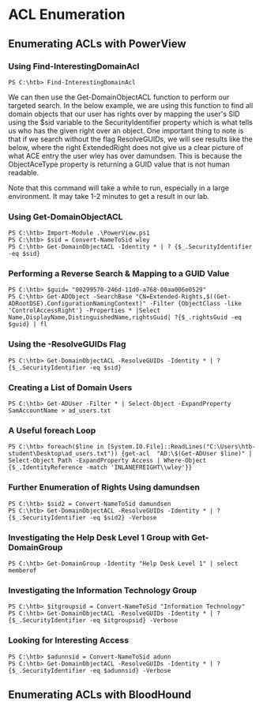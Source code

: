 # ACL Enumeration
## Enumerating ACLs with PowerView
### Using Find-InterestingDomainAcl
```
PS C:\htb> Find-InterestingDomainAcl
```

We can then use the Get-DomainObjectACL function to perform our targeted search. In the below example, we are using this function to find all domain objects that our user has rights over by mapping the user's SID using the $sid variable to the SecurityIdentifier property which is what tells us who has the given right over an object. One important thing to note is that if we search without the flag ResolveGUIDs, we will see results like the below, where the right ExtendedRight does not give us a clear picture of what ACE entry the user wley has over damundsen. This is because the ObjectAceType property is returning a GUID value that is not human readable.

Note that this command will take a while to run, especially in a large environment. It may take 1-2 minutes to get a result in our lab.

### Using Get-DomainObjectACL
```
PS C:\htb> Import-Module .\PowerView.ps1
PS C:\htb> $sid = Convert-NameToSid wley
PS C:\htb> Get-DomainObjectACL -Identity * | ? {$_.SecurityIdentifier -eq $sid}
```

### Performing a Reverse Search & Mapping to a GUID Value
```
PS C:\htb> $guid= "00299570-246d-11d0-a768-00aa006e0529"
PS C:\htb> Get-ADObject -SearchBase "CN=Extended-Rights,$((Get-ADRootDSE).ConfigurationNamingContext)" -Filter {ObjectClass -like 'ControlAccessRight'} -Properties * |Select Name,DisplayName,DistinguishedName,rightsGuid| ?{$_.rightsGuid -eq $guid} | fl
```

### Using the -ResolveGUIDs Flag
```
PS C:\htb> Get-DomainObjectACL -ResolveGUIDs -Identity * | ? {$_.SecurityIdentifier -eq $sid} 
```

### Creating a List of Domain Users
```
PS C:\htb> Get-ADUser -Filter * | Select-Object -ExpandProperty SamAccountName > ad_users.txt
```

### A Useful foreach Loop
```
PS C:\htb> foreach($line in [System.IO.File]::ReadLines("C:\Users\htb-student\Desktop\ad_users.txt")) {get-acl  "AD:\$(Get-ADUser $line)" | Select-Object Path -ExpandProperty Access | Where-Object {$_.IdentityReference -match 'INLANEFREIGHT\\wley'}}
```

### Further Enumeration of Rights Using damundsen
```
PS C:\htb> $sid2 = Convert-NameToSid damundsen
PS C:\htb> Get-DomainObjectACL -ResolveGUIDs -Identity * | ? {$_.SecurityIdentifier -eq $sid2} -Verbose
```

### Investigating the Help Desk Level 1 Group with Get-DomainGroup
```
PS C:\htb> Get-DomainGroup -Identity "Help Desk Level 1" | select memberof
```

### Investigating the Information Technology Group
```
PS C:\htb> $itgroupsid = Convert-NameToSid "Information Technology"
PS C:\htb> Get-DomainObjectACL -ResolveGUIDs -Identity * | ? {$_.SecurityIdentifier -eq $itgroupsid} -Verbose
```

### Looking for Interesting Access
```
PS C:\htb> $adunnsid = Convert-NameToSid adunn 
PS C:\htb> Get-DomainObjectACL -ResolveGUIDs -Identity * | ? {$_.SecurityIdentifier -eq $adunnsid} -Verbose
```

## Enumerating ACLs with BloodHound
